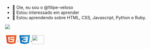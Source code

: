 
- 👋 Oie, eu sou o @filipe-veloso
- 👀 Estou interessado em aprender
- 🌱 Estou aprendendo sobre HTML, CSS, Javascript, Python e Ruby.



<div align="left">
  <a href="https://github.com/filipe-veloso">
  <img height="100em" src="https://github-readme-stats.vercel.app/api/top-langs/?username=filipe-veloso&layout=compact&langs_count=7&theme=dracula"/>
</div>
  
  <div style="display: inline_block"><br>
  <img align="center" alt="Rafa-HTML" height="30" width="40" src="https://raw.githubusercontent.com/devicons/devicon/master/icons/html5/html5-original.svg">
  <img align="center" alt="Rafa-CSS" height="30" width="40" src="https://raw.githubusercontent.com/devicons/devicon/master/icons/css3/css3-original.svg">
  <img align="center" height="30" width="40" src="https://cdn.jsdelivr.net/gh/devicons/devicon/icons/javascript/javascript-original.svg"> 
